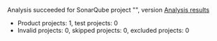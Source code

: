 Analysis succeeded for SonarQube project "", version  [Analysis results](http://localhost:9000/dashboard/index/HelloWorldCore)
- Product projects: 1, test projects: 0
- Invalid projects: 0, skipped projects: 0, excluded projects: 0
